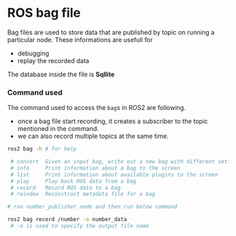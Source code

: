 # ROS bag file

Bag files are used to store data that are published by topic on running a particular node. These informations are usefull for

- debugging
- replay the recorded data

The database inside the file is **Sqllite**

### Command used

The command used to access the `bag`s in ROS2 are following.

- once a bag file start recording, it creates a subscriber to the topic mentioned in the command.
- we can also record multiple topics at the same time.

```bash
ros2 bag -h # for help

 # convert  Given an input bag, write out a new bag with different settings
 # info     Print information about a bag to the screen
 # list     Print information about available plugins to the screen
 # play     Play back ROS data from a bag
 # record   Record ROS data to a bag
 # reindex  Reconstruct metadata file for a bag

# run number_publisher node and then run below command

ros2 bag record /number -o number_data
 # -o is used to specify the output file name
```
